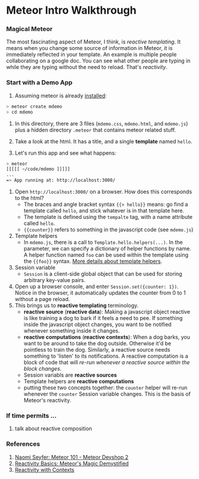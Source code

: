 # Meteor Intro Walkthrough
### Magical Meteor
The most fascinating aspect of Meteor, I think, is _reactive templating_.  It means when you change some source of information in Meteor, it is immediately reflected in your template.  An example is multiple people collaborating on a google doc.  You can see what other people are typing in while they are typing without the need to reload.  That's _reactivity_.

### Start with a Demo App
1. Assuming meteor is already [installed](https://www.meteor.com/install):
```bash
> meteor create mdemo
> cd mdemo
```
1. In this directory, there are 3 files (`mdemo.css`, `mdemo.html`, and `mdemo.js`) plus a hidden directory `.meteor` that contains meteor related stuff.

1. Take a look at the html. It has a title, and a single __template__ named `hello`.
1. Let's run this app and see what happens:
```bash
> meteor
[[[[[ ~/code/mdemo ]]]]]
...
=> App running at: http://localhost:3000/
```
1. Open `http://localhost:3000/` on a browser. How does this corresponds to the html?
   * The braces and angle bracket syntax `{{> hello}}` means: go find a template called `hello`, and stick whatever is in that template here.
   * The template is defined using the `tempalte` tag, with a name attribute called `hello`.
   * `{{counter}}` refers to something in the javascript code (see `mdemo.js`)
1. Template helpers
   * In `mdemo.js`, there is a call to `Template.hello.helpers(...)`.  In the parameter, we can specify a dictionary of helper functions by name.  A helper function named `foo` can be used within the template using the `{{foo}}` syntax.  [More details about template helpers](http://docs.meteor.com/#/full/template_helpers).
1. Session variable
   * `Session` is a client-side global object that can be used for storing arbitrary key-value pairs.
1. Open up a browser console, and enter `Session.set({counter: 1})`.  Notice in the browser, it automatically updates the counter from 0 to 1 without a page reload.
1. This brings us to __reactive templating__ terminology.
   * __reactive source__ (__reactive data__): Making a javascript object reactive is like training a dog to bark if it feels a need to pee.  If something inside the javascript object changes, you want to be notified whenever something inside it changes.
   * __reactive computations__ (__reactive contexts__): When a dog barks, you want to be around to take the dog outside.  Otherwise it'd be pointless to train the dog.  Similarly, a reactive source needs something to 'listen' to its notifications.  A reactive computation is a block of code that will _re-run whenever a reactive source within the block changes_.
   * Session variabls are __reactive sources__
   * Template helpers are __reactive computations__
   * putting these two concepts together: the `counter` helper will re-run whenever the `counter` Session variable changes.  This is the basis of Meteor's reactivity.

### If time permits ...
1. talk about reactive composition

### References
1. [Naomi Seyfer: Meteor 101 - Meteor Devshop 2](https://www.youtube.com/watch?v=lSAKFkxq4jA&spfreload=10)
1. [Reactivity Basics: Meteor's Magic Demystified](https://www.discovermeteor.com/blog/reactivity-basics-meteors-magic-demystified/)
1. [Reactivity with Contexts](https://www.eventedmind.com/feed/meteor-reactivity-with-contexts)
